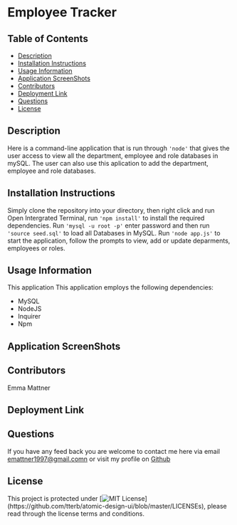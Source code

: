 
# Employee Tracker 

## Table of Contents

* [Description](#description)
* [Installation Instructions](#installation-instructions)
* [Usage Information](#usage-information)
* [Application ScreenShots](#application-screenShots)
* [Contributors](#contributors)
* [Deployment Link](#deployment-link)
* [Questions](#questions)
* [License](#license)

## Description 

Here is a command-line application that is run through ``'node'`` that gives the user access to view all the department, employee and role databases in mySQL. The user can also use this aplication to add the department, employee and role databases.

## Installation Instructions
Simply clone the repository into your directory, then right click and run Open Intergrated Terminal, run ``'npm install'`` to install the required dependencies. Run ``'mysql -u root -p'`` enter password and then run ``'source seed.sql'`` to load all Databases in MySQL. Run ``'node app.js'`` to start the application, follow the prompts to view, add or update deparments, employees or roles.

## Usage Information
This application This application employs the following dependencies:
 * MySQL
 * NodeJS
 * Inquirer
 * Npm

## Application ScreenShots



## Contributors
Emma Mattner


## Deployment Link


## Questions
If you have any feed back you are welcome to contact me here via email [emattner1997@gmail.comn](mailto;emattner1997@gmail.com) or visit my profile on [Github](https://github.com/emmattner) 
        
## License
This project is protected under [![MIT License](https://img.shields.io/apm/l/atomic-design-ui.svg?)](https://github.com/tterb/atomic-design-ui/blob/master/LICENSEs), please read through the license terms and conditions.
